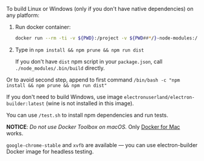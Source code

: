 To build Linux or Windows (only if you don't have native dependencies) on any platform:

1. Run docker container:

   ```sh
   docker run --rm -ti -v ${PWD}:/project -v ${PWD##*/}-node-modules:/project/node_modules -v ~/.electron:/root/.electron electronuserland/electron-builder:wine
   ```
   
2. Type in `npm install && npm prune && npm run dist`
   
   If you don't have `dist` npm script in your `package.json`, call `./node_modules/.bin/build` directly.

Or to avoid second step, append to first command `/bin/bash -c "npm install && npm prune && npm run dist"`

If you don't need to build Windows, use image `electronuserland/electron-builder:latest` (wine is not installed in this image).

You can use `/test.sh` to install npm dependencies and run tests.

**NOTICE**: _Do not use Docker Toolbox on macOS._ Only [Docker for Mac](https://docs.docker.com/engine/installation/mac/#/docker-for-mac) works.

`google-chrome-stable` and `xvfb` are available — you can use electron-builder Docker image for headless testing.
